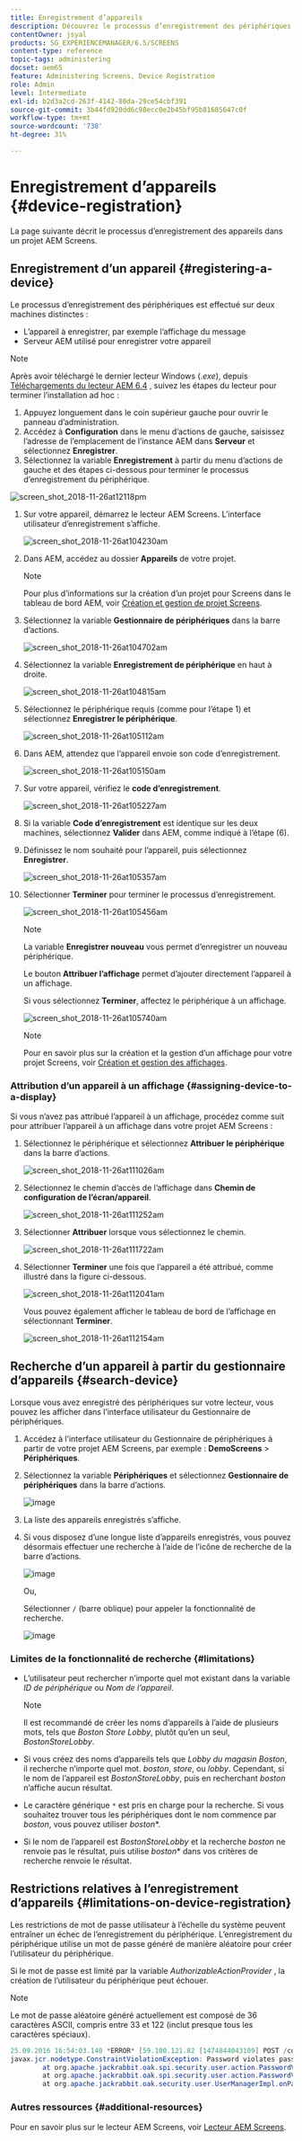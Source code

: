 ```yaml
---
title: Enregistrement d’appareils
description: Découvrez le processus d’enregistrement des périphériques dans un projet AEM Screens.
contentOwner: jsyal
products: SG_EXPERIENCEMANAGER/6.5/SCREENS
content-type: reference
topic-tags: administering
docset: aem65
feature: Administering Screens, Device Registration
role: Admin
level: Intermediate
exl-id: b2d3a2cd-263f-4142-80da-29ce54cbf391
source-git-commit: 3b44fd920dd6c98ecc0e2b45bf95b81685647c0f
workflow-type: tm+mt
source-wordcount: '738'
ht-degree: 31%

---
```


# Enregistrement d’appareils {#device-registration}

La page suivante décrit le processus d’enregistrement des appareils dans un projet AEM Screens.

## Enregistrement d’un appareil {#registering-a-device}

Le processus d’enregistrement des périphériques est effectué sur deux machines distinctes :

* L’appareil à enregistrer, par exemple l’affichage du message
* Serveur AEM utilisé pour enregistrer votre appareil

>[!NOTE]
>
>Après avoir téléchargé le dernier lecteur Windows (*.exe*), depuis [Téléchargements du lecteur AEM 6.4](https://download.macromedia.com/screens/) , suivez les étapes du lecteur pour terminer l’installation ad hoc :
>
>1. Appuyez longuement dans le coin supérieur gauche pour ouvrir le panneau d’administration.
>1. Accédez à **Configuration** dans le menu d’actions de gauche, saisissez l’adresse de l’emplacement de l’instance AEM dans **Serveur** et sélectionnez **Enregistrer**.
>1. Sélectionnez la variable **Enregistrement** à partir du menu d’actions de gauche et des étapes ci-dessous pour terminer le processus d’enregistrement du périphérique.
>

![screen_shot_2018-11-26at12118pm](assets/screen_shot_2018-11-26at12118pm.png)

1. Sur votre appareil, démarrez le lecteur AEM Screens. L’interface utilisateur d’enregistrement s’affiche.

   ![screen_shot_2018-11-26at104230am](assets/screen_shot_2018-11-26at104230am.png)

1. Dans AEM, accédez au dossier **Appareils** de votre projet.

   >[!NOTE]
   >
   >Pour plus d’informations sur la création d’un projet pour Screens dans le tableau de bord AEM, voir [Création et gestion de projet Screens](creating-a-screens-project.md).

1. Sélectionnez la variable **Gestionnaire de périphériques** dans la barre d’actions.

   ![screen_shot_2018-11-26at104702am](assets/screen_shot_2018-11-26at104702am.png)

1. Sélectionnez la variable **Enregistrement de périphérique** en haut à droite.

   ![screen_shot_2018-11-26at104815am](assets/screen_shot_2018-11-26at104815am.png)

1. Sélectionnez le périphérique requis (comme pour l’étape 1) et sélectionnez **Enregistrer le périphérique**.

   ![screen_shot_2018-11-26at105112am](assets/screen_shot_2018-11-26at105112am.png)

1. Dans AEM, attendez que l’appareil envoie son code d’enregistrement.

   ![screen_shot_2018-11-26at105150am](assets/screen_shot_2018-11-26at105150am.png)

1. Sur votre appareil, vérifiez le **code d’enregistrement**.

   ![screen_shot_2018-11-26at105227am](assets/screen_shot_2018-11-26at105227am.png)

1. Si la variable **Code d’enregistrement** est identique sur les deux machines, sélectionnez **Valider** dans AEM, comme indiqué à l’étape (6).
1. Définissez le nom souhaité pour l’appareil, puis sélectionnez **Enregistrer**.

   ![screen_shot_2018-11-26at105357am](assets/screen_shot_2018-11-26at105357am.png)

1. Sélectionner **Terminer** pour terminer le processus d’enregistrement.

   ![screen_shot_2018-11-26at105456am](assets/screen_shot_2018-11-26at105456am.png)

   >[!NOTE]
   >
   >La variable **Enregistrer nouveau** vous permet d’enregistrer un nouveau périphérique.
   >
   >Le bouton **Attribuer l’affichage** permet d’ajouter directement l’appareil à un affichage.

   Si vous sélectionnez **Terminer**, affectez le périphérique à un affichage.

   ![screen_shot_2018-11-26at105740am](assets/screen_shot_2018-11-26at105740am.png)

   >[!NOTE]
   >
   >Pour en savoir plus sur la création et la gestion d’un affichage pour votre projet Screens, voir [Création et gestion des affichages](managing-displays.md).

### Attribution d’un appareil à un affichage {#assigning-device-to-a-display}

Si vous n’avez pas attribué l’appareil à un affichage, procédez comme suit pour attribuer l’appareil à un affichage dans votre projet AEM Screens :

1. Sélectionnez le périphérique et sélectionnez **Attribuer le périphérique** dans la barre d’actions.

   ![screen_shot_2018-11-26at111026am](assets/screen_shot_2018-11-26at111026am.png)

1. Sélectionnez le chemin d’accès de l’affichage dans **Chemin de configuration de l’écran/appareil**.

   ![screen_shot_2018-11-26at111252am](assets/screen_shot_2018-11-26at111252am.png)

1. Sélectionner **Attribuer** lorsque vous sélectionnez le chemin.

   ![screen_shot_2018-11-26at111722am](assets/screen_shot_2018-11-26at111722am.png)

1. Sélectionner **Terminer** une fois que l’appareil a été attribué, comme illustré dans la figure ci-dessous.

   ![screen_shot_2018-11-26at112041am](assets/screen_shot_2018-11-26at112041am.png)

   Vous pouvez également afficher le tableau de bord de l’affichage en sélectionnant **Terminer**.

   ![screen_shot_2018-11-26at112154am](assets/screen_shot_2018-11-26at112154am.png)

## Recherche d’un appareil à partir du gestionnaire d’appareils {#search-device}

Lorsque vous avez enregistré des périphériques sur votre lecteur, vous pouvez les afficher dans l’interface utilisateur du Gestionnaire de périphériques.

1. Accédez à l’interface utilisateur du Gestionnaire de périphériques à partir de votre projet AEM Screens, par exemple : **DemoScreens** > **Périphériques**.

1. Sélectionnez la variable **Périphériques** et sélectionnez **Gestionnaire de périphériques** dans la barre d’actions.

   ![image](/help/user-guide/assets/device-manager/device-manager-1.png)

1. La liste des appareils enregistrés s’affiche.

1. Si vous disposez d’une longue liste d’appareils enregistrés, vous pouvez désormais effectuer une recherche à l’aide de l’icône de recherche de la barre d’actions.

   ![image](/help/user-guide/assets/device-manager/device-manager-2.png)

   Ou,

   Sélectionner `/` (barre oblique) pour appeler la fonctionnalité de recherche.

   ![image](/help/user-guide/assets/device-manager/device-manager-3.png)


### Limites de la fonctionnalité de recherche {#limitations}

* L’utilisateur peut rechercher n’importe quel mot existant dans la variable *ID de périphérique* ou *Nom de l’appareil*.

  >[!NOTE]
  >Il est recommandé de créer les noms d’appareils à l’aide de plusieurs mots, tels que *Boston Store Lobby*, plutôt qu’en un seul, *BostonStoreLobby*.

* Si vous créez des noms d’appareils tels que *Lobby du magasin Boston*, il recherche n’importe quel mot. *boston*, *store*, ou *lobby*. Cependant, si le nom de l’appareil est *BostonStoreLobby*, puis en recherchant *boston* n’affiche aucun résultat.

* Le caractère générique `*` est pris en charge pour la recherche. Si vous souhaitez trouver tous les périphériques dont le nom commence par *boston*, vous pouvez utiliser *boston**.

* Si le nom de l’appareil est *BostonStoreLobby* et la recherche *boston* ne renvoie pas le résultat, puis utilise *boston** dans vos critères de recherche renvoie le résultat.

## Restrictions relatives à l’enregistrement d’appareils {#limitations-on-device-registration}

Les restrictions de mot de passe utilisateur à l’échelle du système peuvent entraîner un échec de l’enregistrement du périphérique. L’enregistrement du périphérique utilise un mot de passe généré de manière aléatoire pour créer l’utilisateur du périphérique.

Si le mot de passe est limité par la variable *AuthorizableActionProvider* , la création de l’utilisateur du périphérique peut échouer.

>[!NOTE]
>
>Le mot de passe aléatoire généré actuellement est composé de 36 caractères ASCII, compris entre 33 et 122 (inclut presque tous les caractères spéciaux).

```java
25.09.2016 16:54:03.140 *ERROR* [59.100.121.82 [1474844043109] POST /content/screens/svc/registration HTTP/1.1] com.adobe.cq.screens.device.registration.impl.RegistrationServlet Error during device registration
javax.jcr.nodetype.ConstraintViolationException: Password violates password constraint (^(?=.*\d).{7,9}$).
        at org.apache.jackrabbit.oak.spi.security.user.action.PasswordValidationAction.validatePassword(PasswordValidationAction.java:105)
        at org.apache.jackrabbit.oak.spi.security.user.action.PasswordValidationAction.onPasswordChange(PasswordValidationAction.java:76)
        at org.apache.jackrabbit.oak.security.user.UserManagerImpl.onPasswordChange(UserManagerImpl.java:308)
```

### Autres ressources {#additional-resources}

Pour en savoir plus sur le lecteur AEM Screens, voir [Lecteur AEM Screens](working-with-screens-player.md).
